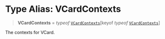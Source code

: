 # Type Alias: VCardContexts

> **VCardContexts** = *typeof* [`VCardContexts`](../variables/VCardContexts.md)\[keyof *typeof* [`VCardContexts`](../variables/VCardContexts.md)\]

The contexts for VCard.
